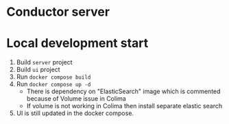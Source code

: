 # Conductor server



# Local development start

1. Build `server` project
2. Build `ui` project
3. Run `docker compose build`
4. Run `docker compose up -d`
   - There is dependency on "ElasticSearch" image which is commented because of Volume issue in Colima
   - If volume is not working in Colima then install separate elastic search
5. UI is still updated in the docker compose.